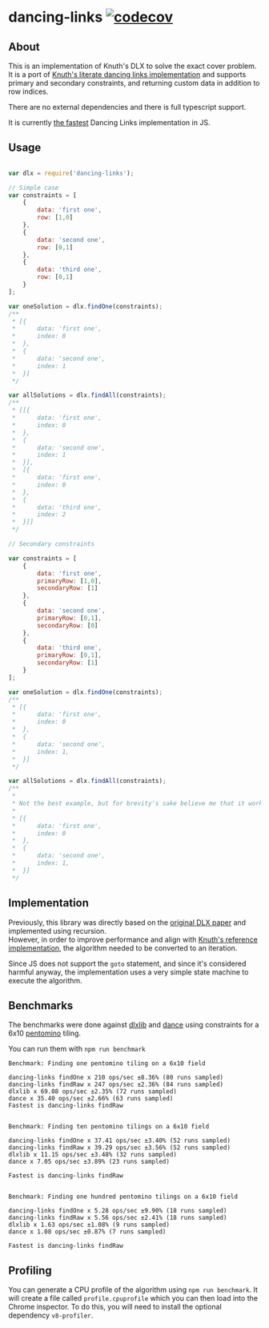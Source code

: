 # dancing-links [![codecov](https://codecov.io/gh/TimBeyer/node-dlx/branch/master/graph/badge.svg)](https://codecov.io/gh/TimBeyer/node-dlx)

## About

This is an implementation of Knuth's DLX to solve the exact cover problem.
It is a port of [Knuth's literate dancing links implementation](https://cs.stanford.edu/~knuth/programs/dance.w) and supports primary and secondary constraints, and returning custom data in addition to row indices.

There are no external dependencies and there is full typescript support.

It is currently [the fastest](#benchmarks) Dancing Links implementation in JS.

## Usage

```javascript

var dlx = require('dancing-links');

// Simple case
var constraints = [
    {
        data: 'first one',
        row: [1,0]
    },
    {
        data: 'second one',
        row: [0,1]
    },
    {
        data: 'third one',
        row: [0,1]
    }
];

var oneSolution = dlx.findOne(constraints);
/**
 * [{
 *      data: 'first one',
 *      index: 0
 *  },
 *  {
 *      data: 'second one',
 *      index: 1
 *  }]
 */

var allSolutions = dlx.findAll(constraints);
/**
 * [[{
 *      data: 'first one',
 *      index: 0
 *  },
 *  {
 *      data: 'second one',
 *      index: 1
 *  }],
 *  [{
 *      data: 'first one',
 *      index: 0
 *  },
 *  {
 *      data: 'third one',
 *      index: 2
 *  }]]
 */

// Secondary constraints

var constraints = [
    {
        data: 'first one',
        primaryRow: [1,0],
        secondaryRow: [1]
    },
    {
        data: 'second one',
        primaryRow: [0,1],
        secondaryRow: [0]
    },
    {
        data: 'third one',
        primaryRow: [0,1],
        secondaryRow: [1]
    }
];

var oneSolution = dlx.findOne(constraints);
/**
 * [{
 *      data: 'first one',
 *      index: 0
 *  },
 *  {
 *      data: 'second one',
 *      index: 1,
 *  }]
 */

var allSolutions = dlx.findAll(constraints);
/**
 * 
 * Not the best example, but for brevity's sake believe me that it works as intended.
 *
 * [{
 *      data: 'first one',
 *      index: 0
 *  },
 *  {
 *      data: 'second one',
 *      index: 1,
 *  }]
 */
```

## Implementation

Previously, this library was directly based on the [original DLX paper](https://arxiv.org/pdf/cs/0011047.pdf) and implemented using recursion.  
However, in order to improve performance and align with [Knuth's reference implementation](https://cs.stanford.edu/~knuth/programs/dance.w), the algorithm needed to be converted to an iteration.

Since JS does not support the `goto` statement, and since it's considered harmful anyway, the implementation uses a very simple state machine to execute the algorithm.


## Benchmarks

The benchmarks were done against [dlxlib](https://github.com/taylorjg/dlxlibjs) and [dance](https://github.com/wbyoung/dance) using constraints for a 6x10 [pentomino](https://en.wikipedia.org/wiki/Pentomino) tiling.

You can run them with `npm run benchmark`

```
Benchmark: Finding one pentomino tiling on a 6x10 field

dancing-links findOne x 210 ops/sec ±8.36% (80 runs sampled)
dancing-links findRaw x 247 ops/sec ±2.36% (84 runs sampled)
dlxlib x 69.08 ops/sec ±2.35% (72 runs sampled)
dance x 35.40 ops/sec ±2.66% (63 runs sampled)
Fastest is dancing-links findRaw


Benchmark: Finding ten pentomino tilings on a 6x10 field

dancing-links findOne x 37.41 ops/sec ±3.40% (52 runs sampled)
dancing-links findRaw x 39.29 ops/sec ±3.56% (52 runs sampled)
dlxlib x 11.15 ops/sec ±3.48% (32 runs sampled)
dance x 7.05 ops/sec ±3.89% (23 runs sampled)

Fastest is dancing-links findRaw


Benchmark: Finding one hundred pentomino tilings on a 6x10 field

dancing-links findOne x 5.28 ops/sec ±9.90% (18 runs sampled)
dancing-links findRaw x 5.56 ops/sec ±2.41% (18 runs sampled)
dlxlib x 1.63 ops/sec ±1.08% (9 runs sampled)
dance x 1.08 ops/sec ±0.87% (7 runs sampled)

Fastest is dancing-links findRaw
```

## Profiling

You can generate a CPU profile of the algorithm using `npm run benchmark`.
It will create a file called `profile.cpuprofile` which you can then load into the Chrome inspector.
To do this, you will need to install the optional dependency `v8-profiler`.
